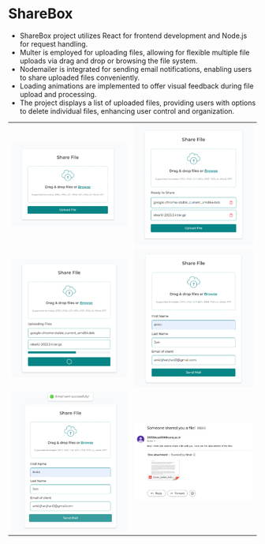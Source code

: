 # ShareBox

- ShareBox project utilizes React for frontend development and Node.js for request handling.
- Multer is employed for uploading files, allowing for flexible multiple file uploads via drag and drop or browsing the file system.
- Nodemailer is integrated for sending email notifications, enabling users to share uploaded files conveniently.
- Loading animations are implemented to offer visual feedback during file upload and processing.
- The project displays a list of uploaded files, providing users with options to delete individual files, enhancing user control and organization.

| | |
| --- | --- |
| <img src="/Screenshots/1.png"> | <img src="/Screenshots/2.png"> |
| <img src="/Screenshots/3.png"> | <img src="/Screenshots/4.png"> |
| <img src="/Screenshots/5.png"> | <img src="/Screenshots/6.png"> |
